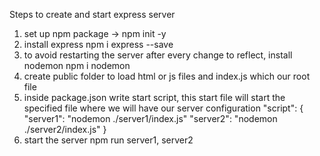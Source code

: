Steps to create and start express server
1. set up npm package ->
    npm init -y
2. install express
    npm i express --save
3. to avoid restarting the server after every change to reflect, install nodemon
    npm i nodemon
4. create public folder to load html or js files and index.js which our root file
5. inside package.json write start script, this start file will start the specified file where
    we will have our server configuration
    "script": {
        "server1": "nodemon ./server1/index.js"
        "server2": "nodemon ./server2/index.js"
    }
6. start the server npm run server1, server2
